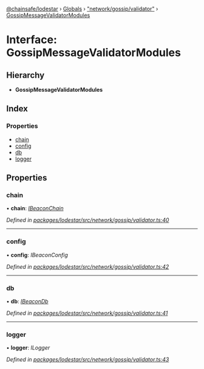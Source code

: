 [@chainsafe/lodestar](../README.md) › [Globals](../globals.md) › ["network/gossip/validator"](../modules/_network_gossip_validator_.md) › [GossipMessageValidatorModules](_network_gossip_validator_.gossipmessagevalidatormodules.md)

# Interface: GossipMessageValidatorModules

## Hierarchy

* **GossipMessageValidatorModules**

## Index

### Properties

* [chain](_network_gossip_validator_.gossipmessagevalidatormodules.md#chain)
* [config](_network_gossip_validator_.gossipmessagevalidatormodules.md#config)
* [db](_network_gossip_validator_.gossipmessagevalidatormodules.md#db)
* [logger](_network_gossip_validator_.gossipmessagevalidatormodules.md#logger)

## Properties

###  chain

• **chain**: *[IBeaconChain](_chain_interface_.ibeaconchain.md)*

*Defined in [packages/lodestar/src/network/gossip/validator.ts:40](https://github.com/ChainSafe/lodestar/blob/b5860cf/packages/lodestar/src/network/gossip/validator.ts#L40)*

___

###  config

• **config**: *IBeaconConfig*

*Defined in [packages/lodestar/src/network/gossip/validator.ts:42](https://github.com/ChainSafe/lodestar/blob/b5860cf/packages/lodestar/src/network/gossip/validator.ts#L42)*

___

###  db

• **db**: *[IBeaconDb](_db_api_beacon_interface_.ibeacondb.md)*

*Defined in [packages/lodestar/src/network/gossip/validator.ts:41](https://github.com/ChainSafe/lodestar/blob/b5860cf/packages/lodestar/src/network/gossip/validator.ts#L41)*

___

###  logger

• **logger**: *ILogger*

*Defined in [packages/lodestar/src/network/gossip/validator.ts:43](https://github.com/ChainSafe/lodestar/blob/b5860cf/packages/lodestar/src/network/gossip/validator.ts#L43)*
